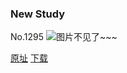 ### New Study
No.1295
![图片不见了~~~](https://imgs.xkcd.com/comics/new_study.png)

[原址](https://xkcd.com//1295) [下载](https://imgs.xkcd.com/comics/new_study.png)

